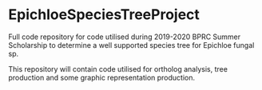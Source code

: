 # EpichloeSpeciesTreeProject
Full code repository for code utilised during 2019-2020 BPRC Summer Scholarship to determine a well supported species tree for Epichloe fungal sp.

This repository will contain code utilised for ortholog analysis, tree production and some graphic representation production.

